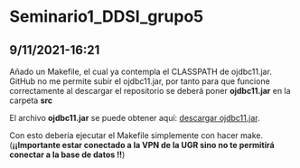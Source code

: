 # Seminario1_DDSI_grupo5
## 9/11/2021-16:21 ##
Añado un Makefile, el cual ya contempla el CLASSPATH de ojdbc11.jar. 
GitHub no me permite subir el ojdbc11.jar, por tanto para que funcione correctamente al descargar el repositorio se deberá poner **ojdbc11.jar** en la carpeta **src**

El archivo **ojdbc11.jar** se puede obtener aquí: [descargar ojdbc11.jar](https://download.oracle.com/otn-pub/otn_software/jdbc/213/ojdbc11.jar).

Con esto debería ejecutar el Makefile simplemente con hacer make.
(**¡¡Importante estar conectado a la VPN de la UGR sino no te permitirá conectar a la base de datos !!**)
